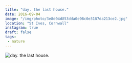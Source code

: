```yaml
---
title: "day. the last house."
date: 2016-09-04
image: "/img/photo/3e8d04d853dda0e98c0e3187da213ce2.jpg"
location: "St Ives, Cornwall"
instagram: true
draft: false
tags:
 - nature
---
```


![day. the last house.](/img/photo/3e8d04d853dda0e98c0e3187da213ce2.jpg)
